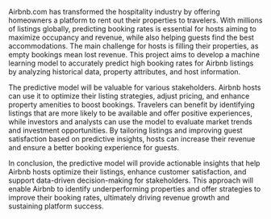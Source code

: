 Airbnb.com has transformed the hospitality industry by offering homeowners a platform to rent out their properties to travelers. With millions of listings globally, predicting booking rates is essential for hosts aiming to maximize occupancy and revenue, while also helping guests find the best accommodations. The main challenge for hosts is filling their properties, as empty bookings mean lost revenue. This project aims to develop a machine learning model to accurately predict high booking rates for Airbnb listings by analyzing historical data, property attributes, and host information.

The predictive model will be valuable for various stakeholders. Airbnb hosts can use it to optimize their listing strategies, adjust pricing, and enhance property amenities to boost bookings. Travelers can benefit by identifying listings that are more likely to be available and offer positive experiences, while investors and analysts can use the model to evaluate market trends and investment opportunities. By tailoring listings and improving guest satisfaction based on predictive insights, hosts can increase their revenue and ensure a better booking experience for guests.

In conclusion, the predictive model will provide actionable insights that help Airbnb hosts optimize their listings, enhance customer satisfaction, and support data-driven decision-making for stakeholders. This approach will enable Airbnb to identify underperforming properties and offer strategies to improve their booking rates, ultimately driving revenue growth and sustaining platform success.
